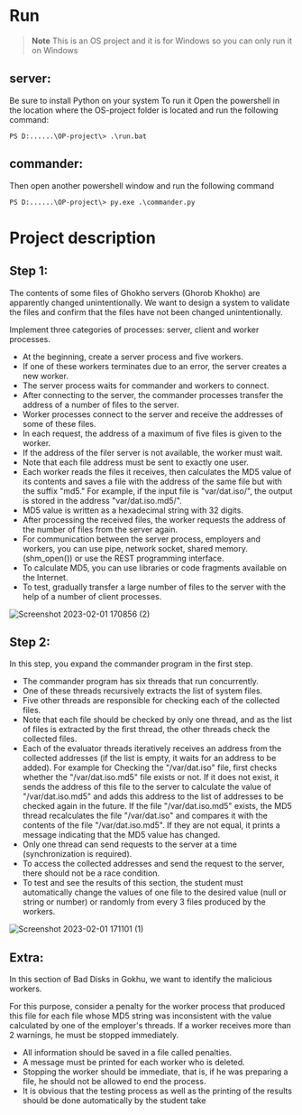 # Run
> **Note**
> This is an OS project and it is for Windows so you can only run it on Windows
## server:
Be sure to install Python on your system
To run it Open the powershell in the location where the OS-project folder is located and run the following command:
```
PS D:......\OP-project\> .\run.bat
```
## commander:
Then open another powershell window and run the following command
```
PS D:......\OP-project\> py.exe .\commander.py
```

# Project description
## Step 1:
The contents of some files of Ghokho servers (Ghorob Khokho) are apparently changed unintentionally.
We want to design a system to validate the files and confirm that the files have not been changed unintentionally.

Implement three categories of processes: server, client and worker processes.

- At the beginning, create a server process and five workers.
- If one of these workers terminates due to an error, the server creates a new worker.
- The server process waits for commander and workers to connect.
- After connecting to the server, the commander processes transfer the address of a number of files to the server.
- Worker processes connect to the server and receive the addresses of some of these files.
- In each request, the address of a maximum of five files is given to the worker.
- If the address of the filer server is not available, the worker must wait.
- Note that each file address must be sent to exactly one user.
- Each worker reads the files it receives, then calculates the MD5 value of its contents
and saves a file with the address of the same file but with the suffix "md5." For example, if the input file is "var/dat.iso/", the output is stored in the address "var/dat.iso.md5/".
- MD5 value is written as a hexadecimal string with 32 digits.
- After processing the received files, the worker requests the address of the number of files from the server again.
- For communication between the server process, employers and workers, you can use pipe, network socket, shared memory. (shm_open()) or use the REST programming interface.
- To calculate MD5, you can use libraries or code fragments available on the Internet.
- To test, gradually transfer a large number of files to the server with the help of a number of client processes.

![Screenshot 2023-02-01 170856 (2)](https://user-images.githubusercontent.com/88796613/216058908-5cae15a1-4df0-493b-b13e-206d96366131.png)

## Step 2:

In this step, you expand the commander program in the first step.

- The commander program has six threads that run concurrently.
- One of these threads recursively extracts the list of system files.
- Five other threads are responsible for checking each of the collected files.
- Note that each file should be checked by only one thread, and as the list of files is extracted by the first thread,
the other threads check the collected files.
- Each of the evaluator threads iteratively receives an address from the collected addresses (if the list is empty, it waits for an address to be added). For example for
Checking the "/var/dat.iso" file, first checks whether the "/var/dat.iso.md5" file exists or not.
If it does not exist, it sends the address of this file to the server to calculate the value of "/var/dat.iso.md5"
and adds this address to the list of addresses to be checked again in the future. If the file "/var/dat.iso.md5" exists,
the MD5 thread recalculates the file "/var/dat.iso" and compares it with the contents of the file "/var/dat.iso.md5".
If they are not equal, it prints a message indicating that the MD5 value has changed.
- Only one thread can send requests to the server at a time (synchronization is required).
- To access the collected addresses and send the request to the server, there should not be a race condition.
- To test and see the results of this section, the student must automatically change the values of one file
to the desired value (null or string or number) or randomly from every 3 files produced by the workers.

![Screenshot 2023-02-01 171101 (1)](https://user-images.githubusercontent.com/88796613/216059108-c90c5037-106e-47dc-a738-687fe9b77cb9.png)


## Extra:

In this section of Bad Disks in Gokhu, we want to identify the malicious workers.

For this purpose, consider a penalty for the worker process that produced this file for each file
whose MD5 string was inconsistent with the value calculated by one of the employer's threads.
If a worker receives more than 2 warnings, he must be stopped immediately.

- All information should be saved in a file called penalties.
- A message must be printed for each worker who is deleted.
- Stopping the worker should be immediate, that is, if he was preparing a file, he should not be allowed to end the process.
- It is obvious that the testing process as well as the printing of the results should be done automatically by the student
take


